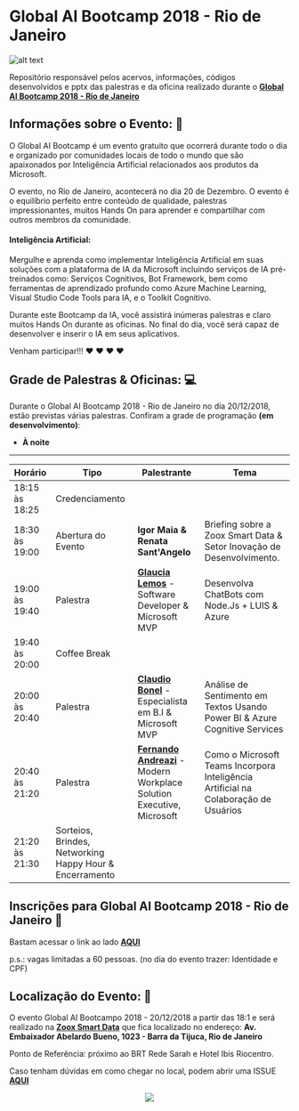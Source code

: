# Global AI Bootcamp 2018 - Rio de Janeiro

![alt text](https://i.imgsafe.org/f2/f26e63e9d2.png)

Repositório responsável pelos acervos, informações, códigos desenvolvidos e pptx das palestras e da oficina realizado durante o **[Global AI Bootcamp 2018 - Rio de Janeiro](https://www.globalaibootcamp.com/bootcamp/6c701b9d-9516-463b-b6e1-4c2e92aeb83d)**


## Informações sobre o Evento: :page_facing_up:

O Global AI Bootcamp é um evento gratuito que ocorrerá durante todo o dia e organizado por comunidades locais de todo o mundo que são apaixonados por Inteligência Artificial relacionados aos produtos da Microsoft.

O evento, no Rio de Janeiro, acontecerá no dia 20 de Dezembro. O evento é o equilíbrio perfeito entre conteúdo de qualidade, palestras impressionantes, muitos Hands On para aprender e compartilhar com outros membros da comunidade.

#### Inteligência Artificial:

Mergulhe e aprenda como implementar Inteligência Artificial em suas soluções com a plataforma de IA da Microsoft incluindo serviços de IA pré-treinados como: Serviços Cognitivos, Bot Framework, bem como ferramentas de aprendizado profundo como Azure Machine Learning, Visual Studio Code Tools para IA, e o Toolkit Cognitivo.

Durante este Bootcamp da IA, você assistirá inúmeras palestras e claro muitos Hands On durante as oficinas. No final do dia, você será capaz de desenvolver e inserir o IA em seus aplicativos.

Venham participar!!! :heart: :heart: :heart: :heart:


## Grade de Palestras & Oficinas: :computer:

Durante o Global AI Bootcamp 2018 - Rio de Janeiro no dia 20/12/2018, estão previstas várias palestras. Confiram a grade de programação **(em desenvolvimento)**:

- **À noite**
------------------------------------------------------------
Horário | Tipo | Palestrante  | Tema
------------ | ------------- | ------------- | -------------
18:15 às 18:25 | Credenciamento  
18:30 às 19:00 | Abertura do Evento| **Igor Maia & Renata Sant'Angelo** | Briefing sobre a Zoox Smart Data & Setor Inovação de Desenvolvimento.
19:00 às 19:40 | Palestra | **[Glaucia Lemos](http://bit.ly/2BYU5p9)** - Software Developer & Microsoft MVP | Desenvolva ChatBots com Node.Js + LUIS & Azure
19:40 às 20:00 | Coffee Break | 
20:00 às 20:40 | Palestra | **[Claudio Bonel](bit.ly/2B2XS2Y)** - Especialista em B.I & Microsoft MVP| Análise de Sentimento em Textos Usando Power BI & Azure Cognitive Services
20:40 às 21:20 | Palestra | **[Fernando Andreazi](http://bit.ly/2SxMUty)** - Modern Workplace Solution Executive, Microsoft  | Como o Microsoft Teams Incorpora Inteligência Artificial na Colaboração de Usuários
21:20 às 21:30 | Sorteios, Brindes, Networking Happy Hour & Encerramento


## Inscrições para Global AI Bootcamp 2018 - Rio de Janeiro :running:

Bastam acessar o link ao lado **[AQUI](https://www.meetup.com/pt-BR/Coders-in-Rio/events/256790804/)**

p.s.: vagas limitadas a 60 pessoas. (no dia do evento trazer: Identidade e CPF)


## Localização do Evento: :pushpin:

O evento Global AI Bootcampo 2018 - 20/12/2018 a partir das 18:1 e será realizado na **[Zoox Smart Data](https://zooxsmart.com/pt-br/)** que fica localizado no endereço: **Av. Embaixador Abelardo Bueno, 1023 - Barra da Tijuca, Rio de Janeiro**

Ponto de Referência: próximo ao BRT Rede Sarah e Hotel Ibis Riocentro.

Caso tenham dúvidas em como chegar no local, podem abrir uma ISSUE **[AQUI](https://github.com/glaucia86/global-ai-bootcamp-rj/issues)**


<p align="center">
  <img src="https://i.imgur.com/dLSzYDT.gif"/>  
</p>








